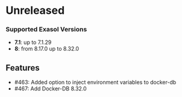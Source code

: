 # Unreleased

### Supported Exasol Versions

* **7.1**: up to 7.1.29
* **8**: from 8.17.0 up to 8.32.0

 ## Features

 - #463: Added option to inject environment variables to docker-db 
 - #467: Add Docker-DB 8.32.0